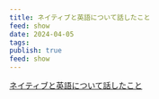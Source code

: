 ```yaml
---
title: ネイティブと英語について話したこと
feed: show
date: 2024-04-05
tags: 
publish: true
feed: show
---
```


[ネイティブと英語について話したこと](https://talking-english.net/)

